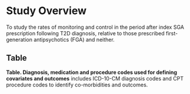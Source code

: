 
# Study Overview
To study the rates of monitoring and control in the period after index SGA prescription following T2D diagnosis, 
relative to those prescribed first-generation antipsychotics (FGA) and neither.


## Table 
**Table. Diagnosis, medication and procedure codes used for defining covariates and outcomes** 
includes ICD-10-CM diagnosis codes and CPT procedure codes to identify co-morbidities and outcomes. 
